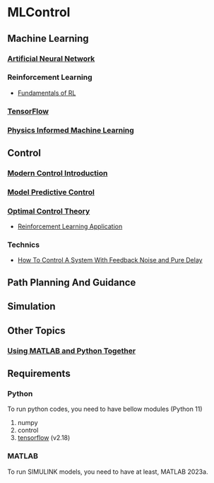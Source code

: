 # MLControl

## Machine Learning
### [Artificial Neural Network](./Machine%20Learning/Artificial%20Neural%20Network/0.ANN.md)
### Reinforcement Learning
* [Fundamentals of RL](./Machine%20Learning/RL/Fundamentals%20of%20RL.md)
### [TensorFlow](./Machine%20Learning/TensorFlow%20Tutorial/-1.TableOfContent.md)
### [Physics Informed Machine Learning](./Machine%20Learning/1.PhIML-An%20Introduction%20to%20Physics-Informed%20ML.md)

## Control
### [Modern Control Introduction](./Control/Modern%20Control%20Introduction/Modern%20Control%20Introduction.md)
### [Model Predictive Control](./Control/MPC/Model%20Predictive%20Control.md)
### [Optimal Control Theory](./Control/Optimal%20Control/Optimal%20Control.md)
* [Reinforcement Learning Application](./Control/Optimal%20Control/Optimal%20Control.md/#reinforcement-learning-application)
### Technics
* [How To Control A System With Feedback Noise and Pure Delay](./Control/Technics/How%20To%20Control%20A%20System%20With%20Feedback%20Noise%20and%20Pure%20Delay.md)
## Path Planning And Guidance

## Simulation

## Other Topics

### [Using MATLAB and Python Together](./Other%20Topics/MATLAB%20+%20Python/Tutorials.m)


## Requirements
### Python
To run python codes, you need to have bellow modules (Python 11)
1. numpy
2. control
3. [tensorflow](https://www.tensorflow.org/install) (v2.18)

### MATLAB
To run SIMULINK models, you need to have at least, MATLAB 2023a.